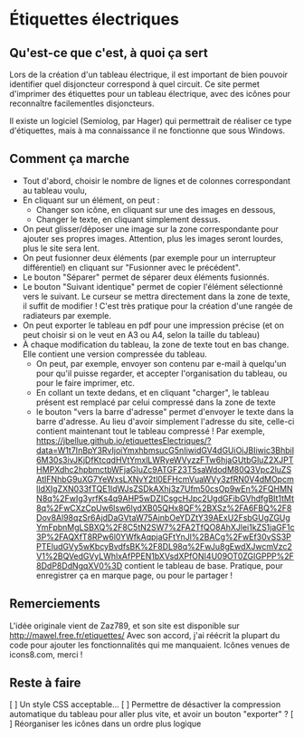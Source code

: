 # Étiquettes électriques

## Qu'est-ce que c'est, à quoi ça sert

Lors de la création d'un tableau électrique, il est important de bien pouvoir identifier quel disjoncteur correspond à quel circuit.
Ce site permet d'imprimer des étiquettes pour un tableau électrique, avec des icônes pour reconnaître facilementles disjoncteurs.

Il existe un logiciel (Semiolog, par Hager) qui permettrait de réaliser ce type d'étiquettes, mais à ma connaissance il ne fonctionne que sous Windows.

## Comment ça marche

- Tout d'abord, choisir le nombre de lignes et de colonnes correspondant au tableau voulu,
- En cliquant sur un élément, on peut :
  - Changer son icône, en cliquant sur une des images en dessous,
  - Changer le texte, en cliquant simplement dessus.
- On peut glisser/déposer une image sur la zone correspondante pour ajouter ses propres images. Attention, plus les images seront lourdes, plus le site sera lent.
- On peut fusionner deux éléments (par exemple pour un interrupteur différentiel) en cliquant sur "Fusionner avec le précédent".
- Le bouton "Séparer" permet de séparer deux éléments fusionnés.
- Le bouton "Suivant identique" permet de copier l'élément sélectionné vers le suivant. Le curseur se mettra directement dans la zone de texte, il suffit de modifier ! C'est très pratique pour la création d'une rangée de radiateurs par exemple.
- On peut exporter le tableau en pdf pour une impression précise (et on peut choisir si on le veut en A3 ou A4, selon la taille du tableau)
- À chaque modification du tableau, la zone de texte tout en bas change. Elle contient une version compressée du tableau.
  - On peut, par exemple, envoyer son contenu par e-mail à quelqu'un pour qu'il puisse regarder, et accepter l'organisation du tableau, ou pour le faire imprimer, etc.
  - En collant un texte dedans, et en cliquant "charger", le tableau présent est remplacé par celui compressé dans la zone de texte
  - le bouton "vers la barre d'adresse" permet d'envoyer le texte dans la barre d'adresse. Au lieu d'avoir simplement l'adresse du site, celle-ci contient maintenant tout le tableau compressé !
  Par exemple, https://jbellue.github.io/etiquettesElectriques/?data=W1t7InBpY3RvIjoiYmxhbmsucG5nIiwidGV4dGUiOiJBIiwic3BhbiI6M30s3ivJKjDfKtcqdHVtYmxlLWRyeWVyzzFTw6hjaGUtbGluZ2XJPTHMPXdhc2hpbmctbWFjaGluZc9ATGF23T5saWdodM80Q3Vpc2luZSAtIFNhbG9uXG7YeWxsLXNvY2tl0EFHcmVuaWVy3zfRN0V4dMOpcmlldXIgZXN033fTQE1ldWJsZSDkAXhj3z7Ufm50csOp9wEn%2FQHMNN8q%2FwIg3yrfKs4q9AHP5wDZICsgcHJpc2UgdGFibGVhdfgBIt1tMt8q%2FwCXzCpUw6lsw6lydXB05QHx8QF%2BXSz%2FA6FBQ%2F8Dov8Al98qzSr6AjdDaGVtaW75AjnbOeYDZtY39AExU2FsbGUgZGUgYmFpbnMgLSBXQ%2F8C5tN2SW7%2FA2TfQO8AhXJlei1kZS1jaGF1c3P%2FAQXfT8RPw6l0YWfkAqpjaGFtYnJl%2BACg%2FwEf30vSS3PPTEludGVy5wKbcyBvdfsBK%2F8DL98q%2FwJu8gEwdXJwcmVzc2V1%2BQVedGVyLWhlxAfPPEN1bXVsdXPfONI4U09OT0ZGIGPPP%2F8DdP8DdNgqXV0%3D
  contient le tableau de base. Pratique, pour enregistrer ça en marque page, ou pour le partager !

## Remerciements

L'idée originale vient de Zaz789, et son site est disponible sur http://mawel.free.fr/etiquettes/ Avec son accord, j'ai réécrit la plupart du code pour ajouter les fonctionnalités qui me manquaient.
Icônes venues de icons8.com, merci !

## Reste à faire

[ ] Un style CSS acceptable...
[ ] Permettre de désactiver la compression automatique du tableau pour aller plus vite, et avoir un bouton "exporter" ?
[ ] Réorganiser les icônes dans un ordre plus logique